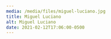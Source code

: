 ```yaml
---
media: /media/files/miguel-luciano.jpg
title: Miguel Luciano
alt: Miguel Luciano
date: 2021-02-12T17:06:00-0500
---
```

